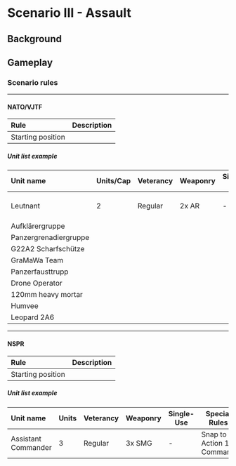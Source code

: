 # Scenario III - Assault

## Background

## Gameplay

### Scenario rules

****

#### NATO/VJTF

| Rule | Description |
| :---- | ---- |
| Starting position |  |

##### Unit list example

| Unit name | Units/Cap | Veterancy | Weaponry | Single-Use | Special Rules | Cost |
| :---- | ---- | ---- | ---- | ---- | ---- | ---- |
| Leutnant | 2 | Regular | 2x AR | - | Snap to Action 1x, Command | ? |
| Aufklärergruppe |
| Panzergrenadiergruppe |
| G22A2 Scharfschütze |
| GraMaWa Team |
| Panzerfausttrupp |
| Drone Operator |
| 120mm heavy mortar |
| Humvee ||
| Leopard 2A6|

****

#### NSPR

| Rule | Description |
| :---- | ---- |
| Starting position | |

##### Unit list example

| Unit name | Units | Veterancy | Weaponry | Single-Use | Special Rules | Cost |
| :---- | ---- | ---- | ---- | ---- | ---- | ---- |
| Assistant Commander | 3 | Regular | 3x SMG | - | Snap to Action 1x, Command | ? |